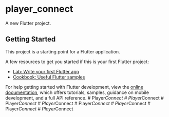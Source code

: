 # player_connect

A new Flutter project.

## Getting Started

This project is a starting point for a Flutter application.

A few resources to get you started if this is your first Flutter project:

- [Lab: Write your first Flutter app](https://docs.flutter.dev/get-started/codelab)
- [Cookbook: Useful Flutter samples](https://docs.flutter.dev/cookbook)

For help getting started with Flutter development, view the
[online documentation](https://docs.flutter.dev/), which offers tutorials,
samples, guidance on mobile development, and a full API reference.
#   P l a y e r _ C o n n e c t  
 #   P l a y e r _ C o n n e c t  
 #   P l a y e r _ C o n n e c t  
 #   P l a y e r _ C o n n e c t  
 #   P l a y e r _ C o n n e c t  
 #   P l a y e r _ C o n n e c t  
 #   P l a y e r _ C o n n e c t  
 #   P l a y e r _ C o n n e c t  
 